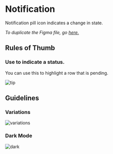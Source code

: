 # Notification

Notification pill icon indicates a change in state.

*To duplicate the Figma file, go [here.](https://www.figma.com/file/zZi2fYDUjWEMPQJWAt8VWv/Threshold-DS?node-id=834%3A18160)*

## Rules of Thumb

### Use to indicate a status.

You can use this to highlight a row that is pending.

![tip](https://user-images.githubusercontent.com/57226633/196757942-88b40b1b-2c6f-4bcb-95f6-3c2975616793.png)

## Guidelines

### Variations

![variations](https://user-images.githubusercontent.com/57226633/196758013-60b41121-5f37-4db8-95ae-cb4c26c91403.png)

### Dark Mode

![dark](https://user-images.githubusercontent.com/57226633/196758038-90ced4da-7141-4bf8-bd67-6ac915a65468.png)
